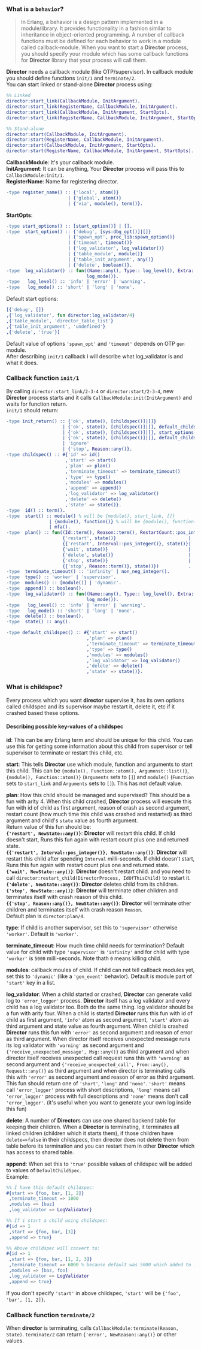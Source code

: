 ### What is a `behavior`?
> In Erlang, a behavior is a design pattern implemented in a module/library. It provides functionality in a fashion similar to inheritance in object-oriented programming. A number of callback functions must be defined for each behavior to work in a module called callback-module.
> When you want to start a **Director** process, you should specify your module which has some callback functions for **Director** library that your process will call them.  

**Director** needs a callback module (like OTP/supervisor). In callback module you should define functions `init/1` and `terminate/2`.  
You can start linked or stand-alone **Director** process using:
```erlang
%% Linked
director:start_link(CallbackModule, InitArgument).
director:start_link(RegisterName, CallbackModule, InitArgument).
director:start_link(CallbackModule, InitArgument, StartOpts).
director:start_link(RegisterName, CallbackModule, InitArgument, StartOpts).

%% Stand-alone
director:start(CallbackModule, InitArgument).
director:start(RegisterName, CallbackModule, InitArgument).
director:start(CallbackModule, InitArgument, StartOpts).
director:start(RegisterName, CallbackModule, InitArgument, StartOpts).
```

**CallbackModule**: It's your callback module.  
**InitArgument**: It can be anything, Your **Director** process will pass this to `CallbackModule:init/1`.  
**RegisterName**: Name for registering director.  
```erlang
-type register_name() :: {'local', atom()}
                       | {'global', atom()}
                       | {'via', module(), term()}.
```
**StartOpts**:
```erlang
-type start_options() :: [start_option()] | [].
-type  start_option() :: {'debug', [sys:dbg_opt()]|[]}
                       | {'spawn_opt', proc_lib:spawn_option()}
                       | {'timeout', timeout()}
                       | {'log_validator', log_validator()}
                       | {'table_module', module()}
                       | {'table_init_argument', any()}
                       | {'delete', boolean()}.
-type  log_validator() :: fun((Name::any(), Type:: log_level(), Extra::term(), state()) ->
                              log_mode()).
-type   log_level() :: 'info' | 'error' | 'warning'.
-type   log_mode() :: 'short' | 'long' | 'none'.
```

Default start options:
```erlang
[{'debug', []}
,{'log_validator', fun director:log_validator/4}
,{'table_module', 'director_table_list'}
,{'table_init_argument', 'undefined'}
,{'delete', 'true'}]
```
Default value of options `'spawn_opt'` and `'timeout'` depends on OTP `gen` module.  
After describing `init/1` callback i will describe what log_validator is and what it does.  

### Callback function `init/1`
By calling `director:start_link/2-3-4` or `director:start/2-3-4`, new **Director** process starts and it calls `CallbackModule:init(InitArgument)` and waits for function return.  
`init/1` should return:
```erlang
-type init_return() :: {'ok', state(), [childspec()]|[]}
                     | {'ok', state(), [childspec()]|[], default_childspec()}
                     | {'ok', state(), [childspec()]|[], start_options()}
                     | {'ok', state(), [childspec()]|[], default_childspec(), start_options()}
                     | 'ignore'
                     | {'stop', Reason::any()}.
-type childspec() :: #{'id' => id()
                      ,'start' => start()
                      ,'plan' => plan()
                      ,'terminate_timeout' => terminate_timeout()
                      ,'type' => type()
                      ,'modules' => modules()
                      ,'append' => append()
                      ,'log_validator' => log_validator()
                      ,'delete' => delete()
                      ,'state' => state()}.
-type  id() :: term().
-type  start() :: module() % will be {module(), start_link, []}
                | {module(), function()} % will be {module(), function(), []}
                | mfa().
-type  plan() :: fun((Id::term(), Reason::term(), RestartCount::pos_integer(), state()) ->
                     {'restart', state()}                           |
                     {{'restart', Interval::pos_integer()}, state()}|
                     {'wait', state()}                              |
                     {'delete', state()}                            |
                     {'stop', state()}                              |
                     {{'stop', Reason::term()}, state()})           .
-type  terminate_timeout() :: 'infinity' | non_neg_integer().
-type  type() :: 'worker' | 'supervisor'.
-type  modules() :: [module()] | 'dynamic'.
-type  append() :: boolean().
-type  log_validator() :: fun((Name::any(), Type:: log_level(), Extra::term(), state()) ->
                              log_mode()).
-type   log_level() :: 'info' | 'error' | 'warning'.
-type   log_mode() :: 'short' | 'long' | 'none'.
-type  delete() :: boolean().
-type  state() :: any().

-type default_childspec() :: #{'start' => start()
                              ,'plan' => plan()
                              ,'terminate_timeout' => terminate_timeout()
                              ,'type' => type()
                              ,'modules' => modules()
                              ,'log_validator' => log_validator()
                              ,'delete' => delete()
                              ,'state' => state()}.
```

### What is childspec?
Every process which you want **director** supervise it, has its own options called childspec and its supervisor maybe restart it, delete it, etc if it crashed based these options.

#### Describing possible key-values of a childspec
**id**: This can be any Erlang term and should be unique for this child. You can use this for getting some information about this child from supervisor or tell supervisor to terminate or restart this child, etc.  

**start**: This tells **Director** use which module, function and arguments to start this child. This can be `{module(), Function::atom(), Argumenst::list()}`, `{module(), Function::atom()}` (`Arguments` sets to `[]`) and `module()` (`Function` sets to `start_link` and `Arguments` sets to `[]`). This has not default value.  

**plan**: How this child should be managed and supervised? This should be a fun with arity 4. When this child crashed, **Director** process will execute this fun with id of child as first argument, reason of crash as second argument, restart count (how much time this child was crashed and restarted) as third argument and child's `state` value as fourth argument.  
Return value of this fun should be:  
__`{'restart', NewState::any()}`__: **Director** will restart this child. If child doesn't start, Runs this fun again with restart count plus one and returned state.  
__`{{'restart', Interval::pos_integer()}, NewState::any()}`__: **Director** will restart this child after spending `Interval` milli-seconds. If child doesn't start, Runs this fun again with restart count plus one and returned state.  
__`{'wait', NewState::any()}`__: **Director** doesn't restart child. and you need to call `director:restart_child(DirectorProcess, IdOfThisChild)` to restart it.  
__`{'delete', NewState::any()}`__: **Director** deletes child from its children.  
__`{'stop', NewState::any()}`__: **Director** will terminate other children and terminates itself with crash reason of this child.  
__`{{'stop', Reason::any()}, NewState::any()}`__: **Director** will terminate other children and terminates itself with crash reason `Reason`.  
Default plan is `director:plan/4`.  

**type**: If child is another supervisor, set this to `'supervisor'` otherwise `'worker'`. Default is `'worker'`.  

**terminate_timeout**: How much time child needs for termination? Default value for child with type `'supervisor'` is `'infinity'` and for child with type `'worker'` is `5000` milli-seconds. Note thath `0` means killing child.  

**modules**: callback moules of child. If child can not tell callback modules yet, set this to `'dynamic'` (like a `'gen_event'` behavior).  Default is module part of `'start'` key in a list.  

**log_validator**:  When a child started or crashed, **Director** can generate valid log to `'error_logger'` process.  **Director** itself has a log validator and every child has a log validator too. Both do the same thing. log validator should be a fun with arity four. When a child is started **Director** runs this fun with id of child as first argument, `'info'` atom as second argument, `'start'` atom as third argument and state value as fourth argument. When child is crashed **Director** runs this fun with `'error'` as second argument and reason of error as third argument.  When director itself receives unexpected message runs its log validator with `'warning'` as second argument and `{'receive_unexpected_message', Msg::any()}` as third argument and when director itself receives unexpected call request runs this with `'warning'` as second argument and  `{'receive_unexpected_call', From::any(), Request::any()}` as third argument and when director is terminating calls this with `'error'` as second argument and reason of error as third argument. This fun should return one of `'short'`, `'long'` and `'none'`. `'short'` means call `'error_logger'` process with short descriptions, `'long'` means call `'error_logger'` process with full descriptions and `'none'` means don't call `'error_logger'`. (it's useful when you want to generate your own log inside this fun)  

**delete**: A number of **Director**s can use one shared backend table for keeping their children. When a **Director** is terminating, it terminates all linked children (children which it starts them), if those children have `delete=>false` in their childspecs, then director does not delete them from table before its termination and you can restart them in other **Director** which has access to shared table.  

**append**: When set this to `'true'` possible values of childspec will be added to values of `DefaultChildSpec`.  
Example:  
```erlang
%% I have this default childspec:
#{start => {foo, bar, [1, 2]}
 ,terminate_timeout => 1000
 ,modules => [baz]
 ,log_validator => LogValidator}

%% If i start a child using childspec:
#{id => 1
 ,start => {foo, bar, [3]}
 ,append => true}

%% Above childspec will convert to:
#{id => 1
 ,start => {foo, bar, [1, 2, 3]}
 ,terminate_timeout => 6000 % because default was 5000 which added to 1000
 ,modules => [baz, foo]
 ,log_validator => LogValidator
 ,append => true}
```
If you don't specify `'start'` in above childspec, `'start'` will be `{'foo', 'bar', [1, 2]}`.

### Callback function `terminate/2`
When **director** is terminating, calls `CallbackModule:terminate(Reason, State)`. `terminate/2` can return `{'error', NewReason::any()}` or other values.
